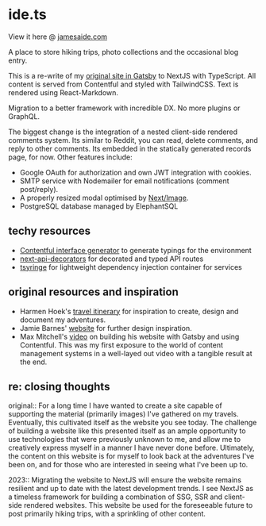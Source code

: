 # ide.ts

View it here @ [jamesaide.com](https://jamesaide.com/)

A place to store hiking trips, photo collections and the occasional blog entry.

This is a re-write of my [original site in Gatsby](https://github.com/JamesIde/jamesaide.com) to NextJS with TypeScript. All content is served from Contentful and styled with TailwindCSS. Text is rendered using React-Markdown.

Migration to a better framework with incredible DX. No more plugins or GraphQL.

The biggest change is the integration of a nested client-side rendered comments system. Its similar to Reddit, you can read, delete comments, and reply to other comments. Its embedded in the statically generated records page, for now. Other features include:

- Google OAuth for authorization and own JWT integration with cookies.
- SMTP service with Nodemailer for email notifications (comment post/reply).
- A properly resized modal optimised by [Next/Image](https://nextjs.org/docs/api-reference/next/image).
- PostgreSQL database managed by ElephantSQL

## techy resources

- [Contentful interface generator](https://github.com/intercom/contentful-typescript-codegen) to generate typings for the environment
- [next-api-decorators](https://next-api-decorators.vercel.app/) for decorated and typed API routes
- [tsyringe](https://github.com/microsoft/tsyringe) for lightweight dependency injection container for services

## original resources and inspiration

- Harmen Hoek's [travel itinerary](https://harmenhoek.com/) for inspiration to create, design and document my adventures.
- Jamie Barnes' [website](https://www.jamiebarnesoutdoors.co.uk/) for further design inspiration.
- Max Mitchell's [video](https://www.youtube.com/watch?v=m6vxzu95sOI) on building his website with Gatsby and using Contentful. This was my first exposure to the world of content management systems in a well-layed out video with a tangible result at the end.

## re: closing thoughts

original:: For a long time I have wanted to create a site capable of supporting the material (primarily images) I've gathered on my travels. Eventually, this cultivated itself as the website you see today. The challenge of building a website like this presented itself as an ample opportunity to use technologies that were previously unknown to me, and allow me to creatively express myself in a manner I have never done before. Ultimately, the content on this website is for myself to look back at the adventures I've been on, and for those who are interested in seeing what I've been up to.

2023:: Migrating the website to NextJS will ensure the website remains resilient and up to date with the latest development trends. I see NextJS as a timeless framework for building a combination of SSG, SSR and client-side rendered websites. This website be used for the foreseeable future to post primarily hiking trips, with a sprinkling of other content.
